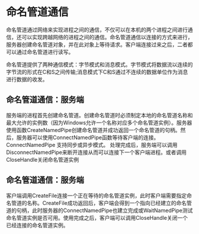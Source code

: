 # 命名管道通信

命名管道通过网络来实现进程之间的通信，不仅可以在本机的两个进程之间进行通信，还可以实现跨越网络的进程之间的通信。命名管道通信以连接的方式来进行，服务器创建命名管道对象，并在此对象上等待请求。客户端连接过来之后，二者都可以通过命名管道进行读写。

命名管道提供了两种通信模式：字节模式和消息模式。字节模式将数据流以连续的字节流的形式在C和S之间传输;消息模式下C和S通过不连续的数据单位作为消息进行数据的收发。

## 命名管道通信：服务端

服务端的进程首先创建命名管道。创建命名管道时必须制定本地的命名管道名称和最大允许的实例数（因为Windows允许一个名称对应多个命名管道实例）。服务器使用函数CreateNamedPipe创建命名管道并成功返回一个命名管道的句柄。然后，服务器可以使用ConnectNamedPipe函数等待客户端的连接。ConnectNamedPipe 支持同步或异步模式。
处理完成后，服务端可以调用DisconnectNamedPipe来断开连接从而可以连接下一个客户端进程。或者调用CloseHandle关闭命名管道实例

## 命名管道通信：服务端

客户端调用CreateFile连接一个正在等待的命名管道实例，此时客户端需要指定命名管道的名称。CreateFile成功返回后，客户端会得到一个指向已经建立的命名管道的句柄，此时服务器的ConnectNamedPipe也建立完成或WaitNamedPipe测试命名管道实例是否可用。使用完成之后，客户端可以调用CloseHandle关闭一个已经连接的命名管道实例。

